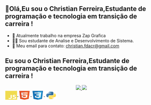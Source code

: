 ## 👋Olá,Eu sou o Christian Ferreira,Estudante de programação e tecnologia em transição de carreira !
-  💼  Atualmente trabalho na empresa Zap Grafica
-  👨‍💻  Sou estudante de Analise e Desenvolvimento de Sistema.
-  📧  Meu email para contato: christian.fdacr@gmail.com
## Eu sou o Christian Ferreira,Estudante de programação e tecnologia em transição de carreira !
<div align="center">
  <a href="https://github.com/chriissf">
  <img height="180em" src="https://github-readme-stats.vercel.app/api?username=chriissf&show_icons=true&theme=dracula&include_all_commits=true&count_private=true"/>
  <img height="180em" src="https://github-readme-stats.vercel.app/api/top-langs/?username=chriissf&layout=compact&langs_count=7&theme=dracula"/>
</div>

  <img align="center" alt="Rafa-Js" height="30" width="40" src="https://raw.githubusercontent.com/devicons/devicon/master/icons/javascript/javascript-plain.svg">
  <img align="center" alt="Rafa-HTML" height="30" width="40" src="https://raw.githubusercontent.com/devicons/devicon/master/icons/html5/html5-original.svg">
  <img align="center" alt="Rafa-CSS" height="30" width="40" src="https://raw.githubusercontent.com/devicons/devicon/master/icons/css3/css3-original.svg">
  <img align="center" alt="Rafa-Python" height="30" width="40" src="https://raw.githubusercontent.com/devicons/devicon/master/icons/python/python-original.svg">
  </div>
  <!--
**chriissf/chriissf** is a ✨ _special_ ✨ repository because its `README.md` (this file) appears on your GitHub profile.

Here are some ideas to get you started:

- 🔭 I’m currently working on ...
- 🌱 I’m currently learning ...
- 👯 I’m looking to collaborate on ...
- 🤔 I’m looking for help with ...
- 💬 Ask me about ...
- 📫 How to reach me: ...
- 😄 Pronouns: ...
- ⚡ Fun fact: ...
-->
